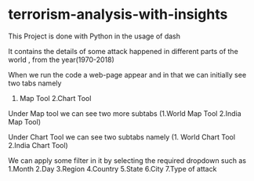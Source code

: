 # terrorism-analysis-with-insights
This Project is done with Python in the usage of dash 


It contains the details of some attack happened in different parts of the world , from the year(1970-2018)

When we run the code a web-page appear and in that we can initially see two tabs namely
 1. Map Tool           2.Chart Tool
 
 Under Map tool we can see two more subtabs  (1.World Map Tool     2.India Map Tool) 
 
 
 Under Chart Tool we can see two subtabs namely  (1. World Chart Tool   2.India Chart Tool)
 
 
 We can apply some filter in it by selecting the required dropdown such as
   1.Month
   2.Day
   3.Region
   4.Country
   5.State
   6.City
   7.Type of attack
 
